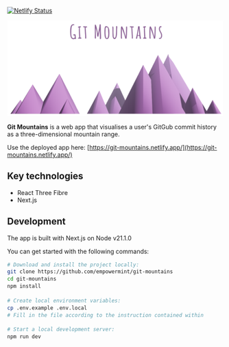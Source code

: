 [![Netlify Status](https://api.netlify.com/api/v1/badges/19836997-2f18-48fb-bd06-cf77d7521bc0/deploy-status)](https://app.netlify.com/sites/git-mountains/deploys)

![Git Mountains](./public/git-mountains-readme-header.png)

**Git Mountains** is a web app that visualises a user's GitGub commit history as a three-dimensional mountain range.

Use the deployed app here: [https://git-mountains.netlify.app/](https://git-mountains.netlify.app/)

## Key technologies

- React Three Fibre
- Next.js

## Development

The app is built with Next.js on Node v21.1.0

You can get started with the following commands:

```bash
# Download and install the project locally:
git clone https://github.com/empowermint/git-mountains
cd git-mountains
npm install

# Create local environment variables:
cp .env.example .env.local
# Fill in the file according to the instruction contained within

# Start a local development server:
npm run dev
```
